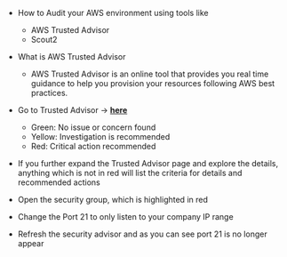 * How to Audit your AWS environment using tools like

    * AWS Trusted Advisor
    * Scout2

* What is AWS Trusted Advisor

    * AWS Trusted Advisor is an online tool that provides you real time guidance to help you provision your resources following AWS best practices.

* Go to Trusted Advisor → [**here**](https://console.aws.amazon.com/trustedadvisor)

    * Green: No issue or concern found
    * Yellow: Investigation is recommended
    * Red: Critical action recommended

* If you further expand the Trusted Advisor page and explore the details, anything which is not in red will list the criteria for details and recommended actions

* Open the security group, which is highlighted in red
* Change the Port 21 to only listen to your company IP range
* Refresh the security advisor and as you can see port 21 is no longer appear
